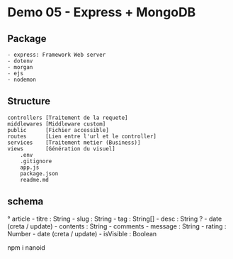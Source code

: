 <!-- homerouter.get('/car/:cat/:marque/:prix', controller) -->

# Demo 05 - Express + MongoDB

## Package
    - express: Framework Web server
    - dotenv
    - morgan
    - ejs
    - nodemon


## Structure
```
controllers [Traitement de la requete]
middlewares [Middleware custom]
public      [Fichier accessible]
routes      [Lien entre l'url et le controller]
services    [Traitement metier (Business)]
views       [Génération du visuel]
    .env
    .gitignore
    app.js
    package.json
    readme.md
```

## schema
° article 
    - titre : String
    - slug : String
    - tag : String[]
    - desc : String ?
    - date (creta / update) 
    - contents : String
    - comments
        - message : String
        - rating : Number
        - date (creta / update) 
        - isVisible : Boolean
    
    
npm i nanoid